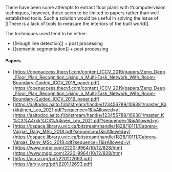 

There have been some attempts to extract floor plans with #computervision  techniques, however, these seem to be limited to papers rather than well established tools. Such a solution would be useful in solving the issue of [[There is a lack of tools to measure the interiors of the built world]].

The techniques used tend to be either:
- [[Hough line detection]] + post processing
- [[semantic segmentation]] + post processing 

#### Papers
- [https://openaccess.thecvf.com/content_ICCV_2019/papers/Zeng_Deep_Floor_Plan_Recognition_Using_a_Multi-Task_Network_With_Room-Boundary-Guided_ICCV_2019_paper.pdf](https://openaccess.thecvf.com/content_ICCV_2019/papers/Zeng_Deep_Floor_Plan_Recognition_Using_a_Multi-Task_Network_With_Room-Boundary-Guided_ICCV_2019_paper.pdf)
- [https://aaltodoc.aalto.fi/bitstream/handle/123456789/109381/master_Kärkkäinen_Leo_2021.pdf?sequence=1&isAllowed=y](https://aaltodoc.aalto.fi/bitstream/handle/123456789/109381/master_K%C3%A4rkk%C3%A4inen_Leo_2021.pdf?sequence=1&isAllowed=y)
- [https://dspace.library.uvic.ca/bitstream/handle/1828/10111/Cabrera-Vargas_Dany_MSc_2018.pdf?sequence=1&isAllowed=y](https://dspace.library.uvic.ca/bitstream/handle/1828/10111/Cabrera-Vargas_Dany_MSc_2018.pdf?sequence=1&isAllowed=y)
- [https://www.mdpi.com/2220-9964/10/12/828/htm](https://www.mdpi.com/2220-9964/10/12/828/htm)
- [https://arxiv.org/pdf/2201.12693.pdf](https://arxiv.org/pdf/2201.12693.pdf)